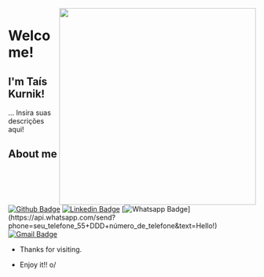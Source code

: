 <img align="right" width="400" height="400" src="https://www.google.com/search?q=gif+anime+engra%C3%A7ado&tbm=isch&ved=2ahUKEwjbqPLeq97yAhW0pJUCHUF-CCUQ2-cCegQIABAA&oq=gif+anime+engra%C3%A7ado&gs_lcp=CgNpbWcQAzIFCAAQgAQyBggAEAgQHjIGCAAQCBAeMgYIABAIEB4yBggAEAgQHjIGCAAQCBAeOgcIABCxAxBDOgQIABBDOggIABCABBCxAzoECAAQHlD05gFYkPYBYK74AWgBcAB4AIABf4gB-giSAQM1LjaYAQCgAQGqAQtnd3Mtd2l6LWltZ8ABAQ&sclient=img&ei=7r0vYdv5DrTJ1sQPwfyhqAI&bih=979&biw=1920#imgrc=fphMipNp9LZUzM">
 
# Welcome!
 
## I'm Taís Kurnik!
 
… Insira suas descrições aqui!
 
 
## About me 
[![Github Badge](https://img.shields.io/badge/-Github-000?style=flat-square&logo=Github&logoColor=white&link=link_do_seu_perfil_no_github)](link_do_seu_perfil_no_github)
[![Linkedin Badge](https://img.shields.io/badge/-LinkedIn-blue?style=flat-square&logo=Linkedin&logoColor=white&link=link_do_seu_perfil_no_linkedin)](link_do_seu_perfil_no_linkedin)
[![Whatsapp Badge](https://img.shields.io/badge/-Whatsapp-4CA143?style=flat-square&labelColor=4CA143&logo=whatsapp&logoColor=white&link=https://api.whatsapp.com/send?phone=seu_telefone_55+DDD+número_de_telefone&text=Hello!)](https://api.whatsapp.com/send?phone=seu_telefone_55+DDD+número_de_telefone&text=Hello!)
[![Gmail Badge](https://img.shields.io/badge/-Gmail-c14438?style=flat-square&logo=Gmail&logoColor=white&link=mailto:seu_email)](mailto:seu_email)
 
- Thanks for visiting. 
 
- Enjoy it!! o/
